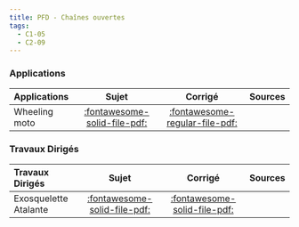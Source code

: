 ```yaml
---
title: PFD - Chaînes ouvertes 
tags:
  - C1-05
  - C2-09
---
```



### Applications 
 
| Applications | Sujet | Corrigé | Sources  | 
| :-------------- | :---: | :-----: | :------: | 
| Wheeling moto | [:fontawesome-solid-file-pdf:](https://github.com/xpessoles/ALL_PDF/blob/main/PDF/Cy_04_03_PFD_CO_App_01_MotoWheeling_Sujet.pdf) | [:fontawesome-regular-file-pdf:](https://github.com/xpessoles/ALL_PDF/blob/main/PDF/Cy_04_03_PFD_CO_App_01_MotoWheeling_Corrige.pdf) | | Banc d'essai vibrant | [:fontawesome-solid-file-pdf:](https://github.com/xpessoles/ALL_PDF/blob/main/PDF/Cy_04_03_PFD_CO_App_02_BancVib_Sujet.pdf) | [:fontawesome-solid-file-pdf:](https://github.com/xpessoles/ALL_PDF/blob/main/PDF/Cy_04_03_PFD_CO_App_02_BancVib_Corrige.pdf) | | Centrifugeuse géotechnique | [:fontawesome-solid-file-pdf:](https://github.com/xpessoles/ALL_PDF/blob/main/PDF/Cy_04_03_PFD_CO_App_03_Centrifugeuse_Sujet.pdf) | [:fontawesome-solid-file-pdf:](https://github.com/xpessoles/ALL_PDF/blob/main/PDF/Cy_04_03_PFD_CO_App_03_Centrifugeuse_Corrige.pdf) | | Chargement et déchargement des cargos porte-conteneurs | [:fontawesome-solid-file-pdf:](https://github.com/xpessoles/ALL_PDF/blob/main/PDF/Cy_04_03_PFD_CO_App_04_ChargementCargo_Sujet.pdf) | [:fontawesome-solid-file-pdf:](https://github.com/xpessoles/ALL_PDF/blob/main/PDF/Cy_04_03_PFD_CO_App_04_ChargementCargo_Corrige.pdf) | [:material-github:](https://github.com/xpessoles/PSI_Cy_04_ModelisationDynamique/tree/main/Chapitre_03_Methodologie/PFD_CO/Cy_04_03_PFD_CO_App_04_ChargementCargo) | 

### Travaux Dirigés 
 
| Travaux Dirigés | Sujet | Corrigé | Sources  | 
| :-------------- | :---: | :-----: | :------: | 
| Exosquelette Atalante | [:fontawesome-solid-file-pdf:](https://github.com/xpessoles/ALL_PDF/blob/main/PDF/Cy_04_03_PFD_CO_TD_01_ExosqueletteAtalante_Sujet.pdf) | [:fontawesome-solid-file-pdf:](https://github.com/xpessoles/ALL_PDF/blob/main/PDF/Cy_04_03_PFD_CO_TD_01_ExosqueletteAtalante_Corrige.pdf) | | Gyrolock | [:fontawesome-solid-file-pdf:](https://github.com/xpessoles/ALL_PDF/blob/main/PDF/Cy_04_03_PFD_CO_TD_02_Gyrolock_Sujet.pdf) | [:fontawesome-solid-file-pdf:](https://github.com/xpessoles/ALL_PDF/blob/main/PDF/Cy_04_03_PFD_CO_TD_02_Gyrolock_Corrige.pdf) | | Gyrolock | [:fontawesome-solid-file-pdf:](https://github.com/xpessoles/ALL_PDF/blob/main/PDF/Cy_04_03_PFD_CO_TD_03_Gyrolock_Sujet.pdf) | [:fontawesome-solid-file-pdf:](https://github.com/xpessoles/ALL_PDF/blob/main/PDF/Cy_04_03_PFD_CO_TD_03_Gyrolock_Corrige.pdf) | [:material-github:](https://github.com/xpessoles/PSI_Cy_04_ModelisationDynamique/tree/main/Chapitre_03_Methodologie/PFD_CO/Cy_04_03_PFD_CO_TD_03_Gyrolock) | 




